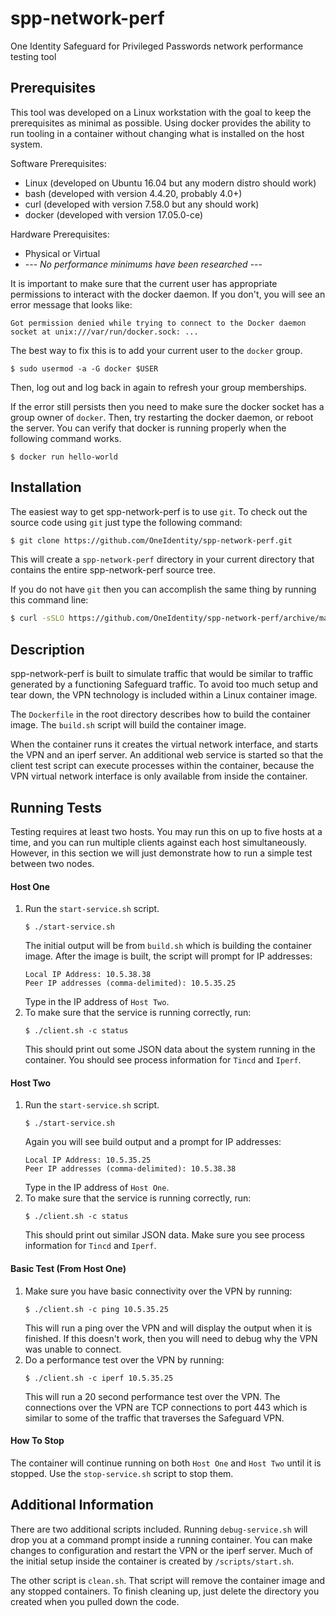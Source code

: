 # spp-network-perf
One Identity Safeguard for Privileged Passwords network performance testing tool

## Prerequisites
This tool was developed on a Linux workstation with the goal to keep the
prerequisites as minimal as possible. Using docker provides the ability to run
tooling in a container without changing what is installed on the host system.

Software Prerequisites:
- Linux (developed on Ubuntu 16.04 but any modern distro should work)
- bash (developed with version 4.4.20, probably 4.0+)
- curl (developed with version 7.58.0 but any should work)
- docker (developed with version 17.05.0-ce)

Hardware Prerequisites:
- Physical or Virtual
- --- _No performance minimums have been researched_ ---

It is important to make sure that the current user has appropriate permissions
to interact with the docker daemon. If you don't, you will see an error message
that looks like:

```
Got permission denied while trying to connect to the Docker daemon socket at unix:///var/run/docker.sock: ...
```

The best way to fix this is to add your current user to the `docker` group.

```
$ sudo usermod -a -G docker $USER
```

Then, log out and log back in again to refresh your group memberships.

If the error still persists then you need to make sure the docker socket has a
group owner of `docker`. Then, try restarting the docker daemon, or reboot the
server. You can verify that docker is running properly when the following
command works.

```
$ docker run hello-world
```

## Installation
The easiest way to get spp-network-perf is to use `git`. To check out the source
code using `git` just type the following command:

```Bash
$ git clone https://github.com/OneIdentity/spp-network-perf.git
```

This will create a `spp-network-perf` directory in your current directory that
contains the entire spp-network-perf source tree.

If you do not have `git` then you can accomplish the same thing by running this
command line:

```Bash
$ curl -sSLO https://github.com/OneIdentity/spp-network-perf/archive/master.zip; unzip master.zip; rm master.zip; mv spp-network-perf-master spp-network-perf
```

## Description
spp-network-perf is built to simulate traffic that would be similar to traffic
generated by a functioning Safeguard traffic. To avoid too much setup and tear
down, the VPN technology is included within a Linux container image.

The `Dockerfile` in the root directory describes how to build the container
image. The `build.sh` script will build the container image.

When the container runs it creates the virtual network interface, and starts the
VPN and an iperf server. An additional web service is started so that the client
test script can execute processes within the container, because the VPN virtual
network interface is only available from inside the container.

## Running Tests
Testing requires at least two hosts. You may run this on up to five hosts at a
time, and you can run multiple clients against each host simultaneously.
However, in this section we will just demonstrate how to run a simple test
between two nodes.

#### Host One
1. Run the `start-service.sh` script.
   ```
   $ ./start-service.sh
   ```
   The initial output will be from `build.sh` which is building the container
   image. After the image is built, the script will prompt for IP addresses:
   ```
   Local IP Address: 10.5.38.38
   Peer IP addresses (comma-delimited): 10.5.35.25
   ```
   Type in the IP address of `Host Two`.
2. To make sure that the service is running correctly, run:
   ```
   $ ./client.sh -c status
   ```
   This should print out some JSON data about the system running in the
   container. You should see process information for `Tincd` and `Iperf`.

#### Host Two
1. Run the `start-service.sh` script.
   ```
   $ ./start-service.sh
   ```
   Again you will see build output and a prompt for IP addresses:
   ```
   Local IP Address: 10.5.35.25
   Peer IP addresses (comma-delimited): 10.5.38.38
   ```
   Type in the IP address of `Host One`.
2. To make sure that the service is running correctly, run:
   ```
   $ ./client.sh -c status
   ```
   This should print out similar JSON data. Make sure you see process
   information for `Tincd` and `Iperf`.

#### Basic Test (From Host One)
1. Make sure you have basic connectivity over the VPN by running:
   ```
   $ ./client.sh -c ping 10.5.35.25
   ```
   This will run a ping over the VPN and will display the output when it is
   finished. If this doesn't work, then you will need to debug why the VPN was
   unable to connect.
2. Do a performance test over the VPN by running:
   ```
   $ ./client.sh -c iperf 10.5.35.25
   ```
   This will run a 20 second performance test over the VPN. The connections
   over the VPN are TCP connections to port 443 which is similar to some of the
   traffic that traverses the Safeguard VPN.

#### How To Stop
The container will continue running on both `Host One` and `Host Two` until it
is stopped. Use the `stop-service.sh` script to stop them.

## Additional Information
There are two additional scripts included. Running `debug-service.sh` will drop
you at a command prompt inside a running container. You can make changes to
configuration and restart the VPN or the iperf server. Much of the initial
setup inside the container is created by `/scripts/start.sh`.

The other script is `clean.sh`. That script will remove the container image and
any stopped containers. To finish cleaning up, just delete the directory you
created when you pulled down the code.

